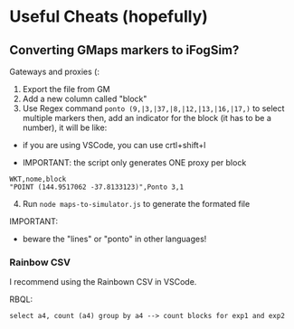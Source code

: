 # Useful Cheats (hopefully)



## Converting GMaps markers to iFogSim?

Gateways and proxies (:

1. Export the file from GM
2. Add a new column called "block"
3. Use Regex command `ponto (9,|3,|37,|8,|12,|13,|16,|17,)` to select multiple markers then, add an indicator for the block (it has to be a number), it will be like:
- if you are using VSCode, you can use crtl+shift+l

- IMPORTANT: the script only generates ONE proxy per block

```csv
WKT,nome,block
"POINT (144.9517062 -37.8133123)",Ponto 3,1
```
4. Run `node maps-to-simulator.js` to generate the formated file


IMPORTANT:
- beware the "lines" or "ponto" in other languages!

### Rainbow CSV

I recommend using the Rainbown CSV in VSCode.

RBQL:

`select a4, count (a4) group by a4 --> count blocks for exp1 and exp2`

